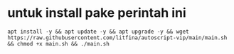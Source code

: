 # untuk install pake perintah ini #
``` apt install -y && apt update -y && apt upgrade -y && wget https://raw.githubusercontent.com/litfina/autoscript-vip/main/main.sh && chmod +x main.sh && ./main.sh ```
